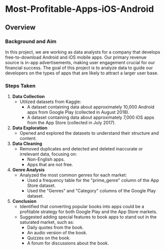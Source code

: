 # Most-Profitable-Apps-iOS-Android

## Overview
### Background and Aim
In this project, we are working as data analysts for a company that develops free-to-download Android and iOS mobile apps. 
Our primary revenue source is in-app advertisements, making user engagement crucial for our financial success. 
The goal of this project is to analyze data to guide our developers on the types of apps that are likely to attract a larger user base.

### Steps Taken
1. **Data Collection**
	- Utilized datasets from Kaggle:
		- A dataset containing data about approximately 10,000 Android apps from Google Play (collected in August 2018).
		- A dataset containing data about approximately 7,000 iOS apps from the App Store (collected in July 2017).
2. **Data Exploration**
	- Opened and explored the datasets to understand their structure and content.
3. **Data Cleaning**
	- Removed duplicates and detected and deleted inaccurate or irrelevant data, focusing on:
		- Non-English apps.
		- Apps that are not free.
4. **Genre Analysis**
	- Analyzed the most common genres for each market:
		- Used a frequency table for the "prime_genre" column of the App Store dataset.
		- Used the "Genres" and "Category" columns of the Google Play dataset.
5. **Conclusion**
	- Identified that converting popular books into apps could be a profitable strategy for both Google Play and the App Store markets.
	- Suggested adding special features to book apps to stand out in the saturated market, such as:
		- Daily quotes from the book.
		- An audio version of the book.
		- Quizzes on the book.
		- A forum for discussions about the book.

